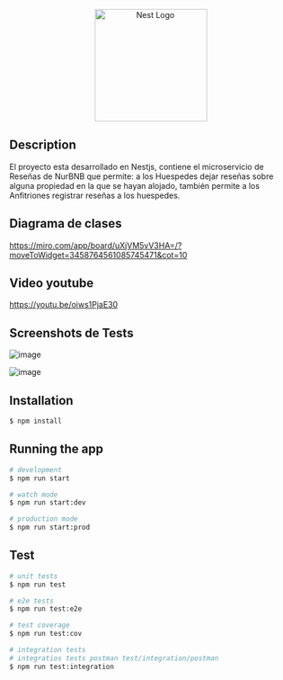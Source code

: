 <p align="center">
  <a href="http://nestjs.com/" target="blank"><img src="https://nestjs.com/img/logo-small.svg" width="200" alt="Nest Logo" /></a>
</p>

## Description

El proyecto esta desarrollado en Nestjs, contiene el microservicio de Reseñas de NurBNB que permite: a los Huespedes dejar reseñas sobre alguna propiedad en la que se hayan alojado, también permite a los Anfitriones registrar reseñas a los huespedes. 

## Diagrama de clases

https://miro.com/app/board/uXjVM5vV3HA=/?moveToWidget=3458764561085745471&cot=10

## Video youtube

https://youtu.be/oiws1PjaE30

## Screenshots de Tests

![image](https://drive.google.com/file/d/15sAmgjEZZGAnL5fSNBN72eZK-4LA5Bbg/view?usp=drive_link)

![image](https://drive.google.com/file/d/1sKEQ_AHZEf9dEsCoXY4oONOuHvelS09Y/view?usp=drive_link)

## Installation

```bash
$ npm install
```

## Running the app

```bash
# development
$ npm run start

# watch mode
$ npm run start:dev

# production mode
$ npm run start:prod
```

## Test

```bash
# unit tests
$ npm run test

# e2e tests
$ npm run test:e2e

# test coverage
$ npm run test:cov

# integration tests
# integratios tests postman test/integration/postman
$ npm run test:integration
```



